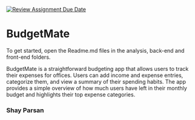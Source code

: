 [![Review Assignment Due Date](https://classroom.github.com/assets/deadline-readme-button-22041afd0340ce965d47ae6ef1cefeee28c7c493a6346c4f15d667ab976d596c.svg)](https://classroom.github.com/a/twPj_hbU)
# BudgetMate

To get started, open the Readme.md files in the analysis, back-end and front-end folders.

BudgetMate is a straightforward budgeting app that allows users to track 
their expenses for offices. Users can add income and expense entries, categorize them, and view a 
summary of their spending habits. The app provides a simple overview of how much 
users have left in their monthly budget and highlights their top expense categories. 

### Shay Parsan
